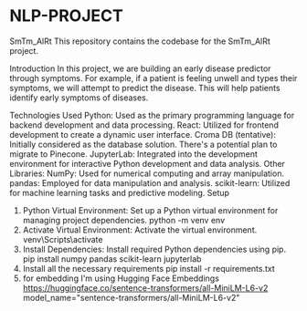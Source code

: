 # NLP-PROJECT
SmTm_AlRt
This repository contains the codebase for the SmTm_AlRt project.

Introduction
In this project, we are building an early disease predictor through symptoms. For example, if a patient is feeling unwell and types their symptoms, we will attempt to predict the disease. This will help patients identify early symptoms of diseases.

Technologies Used
Python: Used as the primary programming language for backend development and data processing.
React: Utilized for frontend development to create a dynamic user interface.
Croma DB (tentative): Initially considered as the database solution. There's a potential plan to migrate to Pinecone.
JupyterLab: Integrated into the development environment for interactive Python development and data analysis.
Other Libraries:
NumPy: Used for numerical computing and array manipulation.
pandas: Employed for data manipulation and analysis.
scikit-learn: Utilized for machine learning tasks and predictive modeling.
Setup
1. Python Virtual Environment: Set up a Python virtual environment for managing project dependencies.
python -m venv env
2. Activate Virtual Environment: Activate the virtual environment.
venv\Scripts\activate
3. Install Dependencies: Install required Python dependencies using pip.
pip install numpy pandas scikit-learn jupyterlab
4. Install all the necessary requirements 
pip install -r requirements.txt
5. for embedding I'm using Hugging Face Embeddings
https://huggingface.co/sentence-transformers/all-MiniLM-L6-v2
model_name="sentence-transformers/all-MiniLM-L6-v2"
